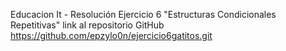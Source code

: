 Educacion It - Resolución Ejercicio 6 "Estructuras Condicionales Repetitivas"
link al repositorio GitHub  https://github.com/epzylo0n/ejercicio6gatitos.git 
